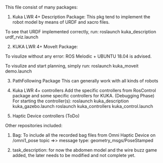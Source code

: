 This file consist of many packages:

1. Kuka LWR 4+ Description Package:
This pkg tend to implement the robot model by means of URDF and xacro files. 

To see that URDF implemented correctly, run:
roslaunch kuka_description urdf_rviz.launch

2. KUKA LWR 4+ MoveIt Package:

To visulize without any error:
ROS Melodic + UBUNTU 18.04 is advised.

To visulize and start planning, simply run:
roslaunch kuka_moveit demo.launch

3. PathFollowing Package 
This can generally work with all kinds of robots

4. Kuka LWR 4+ controllers
Add the specific controllers from RosControl package and some specific controllers for KUKA. (Debugging Phase)
For starting the controller(s):
roslaunch kuka_description kuka_gazebo.launch
roslaunch kuka_controllers kuka_control.launch

5. Haptic Device controllers (ToDo)

Other repositories included:

1. Bag: To include all the recorded bag files from Omni Haptic Device on /omni1_pose topic =>> message type: geometry_msgs/PoseStamped

2. task_description: for now the abdomen model and the wire buzz game added, the later needs to be modified and not complete yet.
